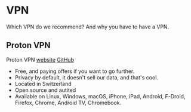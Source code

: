 # VPN
Which VPN do we recommend? And why you have to have a VPN.
## Proton VPN
Proton VPN [website](https://protonvpn.com) [GitHub](https://github.com/ProtonVPN)
- Free, and paying offers if you want to go further.
- Privacy by default, it doesn't sell our data, and that's cool.
- Located in Switzerland
- Open source and autited
- Available on Linux, Windows, macOS, iPhone, iPad, Android, F-Droid, Firefox, Chrome, Android TV, Chromebook.